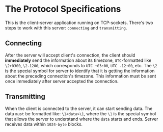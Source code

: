 # The Protocol Specifications

This is the client-server application running on TCP-sockets. There's two steps to work with this server: `connecting` and `transmitting`. 


## Connecting

After the server will accept client's connection, the client should **immediately** send the information about its timezone, `UTC`-formatted
like `\2+0300`, `\2-1200`, which corresponds to `UTC +03:00`, `UTC -12:00`, etc. The `\2` is the special symbol for server to identify that it is 
getting the information about the preceding connection's timezone. This information must be sent once immediately after server accepted the connection. 

## Transmitting

When the client is connected to the server, it can start sending data. The data `must` be formatted like: `\1<data>\1`, where the `\1` is the 
special symbol that allows the server to understand where the `data` starts and ends. Server receives data within `1024-byte` blocks. 
